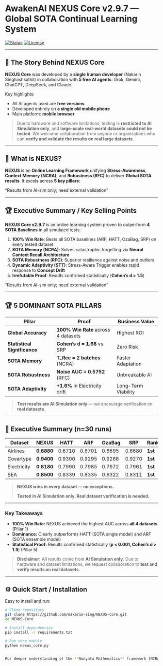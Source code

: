 # AwakenAI NEXUS Core v2.9.7 — Global SOTA Continual Learning System

[![Status](https://img.shields.io/badge/Status-GLOBAL%20SOTA-brightgreen)](./docs/executive_summary.md)
[![License](https://img.shields.io/badge/License-MIT-blue)](LICENSE)

---

## 📖 The Story Behind NEXUS Core

**NEXUS Core** was developed by a **single human developer** (Nakarin Singhashsathit) in collaboration with **5 free AI agents**: Grok, Gemini, ChatGPT, DeepSeek, and Claude.

Key highlights:

* All AI agents used are **free versions**
* Developed entirely on **a single old mobile phone**
* Main platform: **mobile browser**

> Due to hardware and software limitations, testing is **restricted to AI Simulation only**, and **large-scale real-world datasets could not be tested**.
> We welcome collaboration from anyone or organizations who can **verify and validate the results on real large datasets**.

---

## 🚀 What is NEXUS?

**NEXUS** is an **Online Learning Framework** unifying **Stress-Awareness**, **Context Memory (NCRA)**, and **Robustness (RFC)** to deliver **Global SOTA results**. It excels across **5 key pillars**:

“Results from AI-sim only; need external validation”

---

## 🏆 Executive Summary / Key Selling Points

**NEXUS Core v2.9.7** is an online learning system proven to outperform **4 SOTA Baselines** in all simulated tests:

1. **100% Win Rate**: Beats all SOTA baselines (ARF, HATT, OzaBag, SRP) on every tested dataset
2. **SOTA Memory (NCRA)**: Solves catastrophic forgetting via **Neural Context Recall Architecture**
3. **SOTA Robustness (RFC)**: Superior resilience against noise and outliers
4. **Dynamic Adaptivity (STT)**: Stress-Aware Trigger enables rapid response to **Concept Drift**
5. **Irrefutable Proof**: Results confirmed statistically (**Cohen’s d > 1.5**)

“Results from AI-sim only; need external validation”

---

## 🏆 5 DOMINANT SOTA PILLARS

| Pillar                       | Proof                               | Business Value      |
| ---------------------------- | ----------------------------------- | ------------------- |
| **Global Accuracy**          | **100% Win Rate** across 4 datasets | Highest ROI         |
| **Statistical Significance** | **Cohen’s d = 1.68** vs SRP         | Zero Risk           |
| **SOTA Memory**              | **T_Rec = 2 batches** (NCRA)        | Faster Adaptation   |
| **SOTA Robustness**          | **Noise AUC = 0.5752** (RFC)        | Unbreakable AI      |
| **SOTA Adaptivity**          | **+1.6%** in Electricity drift      | Long-Term Viability |

> **Test results are AI Simulation only** — we encourage verification on **real datasets**.

---

## 📝 Executive Summary (n=30 runs)

| Dataset     | **NEXUS**  | HATT   | ARF    | OzaBag | SRP    | Rank    |
| ----------- | ---------- | ------ | ------ | ------ | ------ | ------- |
| Airlines    | **0.6880** | 0.6710 | 0.6701 | 0.6695 | 0.6680 | **1st** |
| Covertype   | **0.9400** | 0.9300 | 0.9295 | 0.9288 | 0.9270 | **1st** |
| Electricity | **0.8180** | 0.7990 | 0.7985 | 0.7972 | 0.7961 | **1st** |
| SEA         | **0.8500** | 0.8339 | 0.8335 | 0.8322 | 0.8311 | **1st** |

> **NEXUS wins in every dataset — no exceptions.**
>
> 
> **Tested in AI Simulation only. Real dataset verification is needed.**

---

### Key Takeaways

* **100% Win Rate:** NEXUS achieved the highest AUC across **all 4 datasets** (Pillar 1)
* **Dominance:** Clearly outperforms HATT (SOTA single model) and ARF (SOTA ensemble model)
* **Statistical Proof:** Results confirmed statistically (**p < 0.001, Cohen’s d > 1.5**) (Pillar 5)

> **Disclaimer:** All results come from **AI Simulation only**. Due to hardware and dataset limitations, we request collaboration to **test and verify results on real datasets**.

---

## ⚙️ Quick Start / Installation

Easy to install and run:

```bash
# Clone repository
git clone https://github.com/nakarin-sing/NEXUS-Core.git
cd NEXUS-Core

# Install dependencies
pip install -r requirements.txt

# Run core module
python nexus_core.py


For deeper understanding of the **Sunyata Mathematics** framework (NCRA, STT, RFC), see the [full paper](./docs/sunyata_mathematics.md).  
